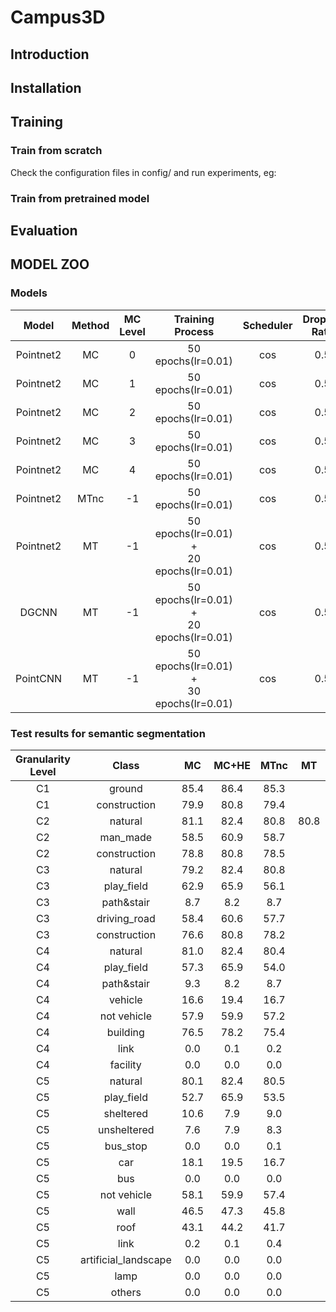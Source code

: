 # Campus3D
## Introduction
## Installation
## Training
### Train from scratch

  Check the configuration files in config/ and run experiments, eg:
### Train from pretrained model
## Evaluation
## MODEL ZOO
### Models
|Model|Method|MC Level|Training Process|Scheduler|Dropout<br>Rate|Download<br>Link|
:-:|:-:|:-:|:-:|:-:|:-:|:-:
|Pointnet2|MC|0|50 epochs(lr=0.01)|cos|0.5|[MC0]()|
|Pointnet2|MC|1|50 epochs(lr=0.01)|cos|0.5|[MC1]()|
|Pointnet2|MC|2|50 epochs(lr=0.01)|cos|0.5|[MC2]()|
|Pointnet2|MC|3|50 epochs(lr=0.01)|cos|0.5|[MC3]()|
|Pointnet2|MC|4|50 epochs(lr=0.01)|cos|0.5|[MC4]()|
|Pointnet2|MTnc|-1|50 epochs(lr=0.01)|cos|0.5|[pointnet2_MTnc]()|
|Pointnet2|MT|-1|50 epochs(lr=0.01) +<br>20 epochs(lr=0.01)|cos|0.5|[pointnet2_MT]()|
|DGCNN|MT|-1|50 epochs(lr=0.01) +<br>20 epochs(lr=0.01)|cos|0.5|[dgcnn_MT]()|
|PointCNN|MT|-1|50 epochs(lr=0.01) +<br>30 epochs(lr=0.01)|cos|0.5|[pointcnn_MT]()|
### Test results for semantic segmentation 
|Granularity Level|Class|MC|MC+HE|MTnc|MT|MT+HE|
:-:|:-:|:-:|:-:|:-:|:-:|:-:
|C1|ground|85.4|86.4|85.3|||
|C1|construction|79.9|80.8|79.4|||
|C2|natural|81.1|82.4|80.8|80.8||
|C2|man_made|58.5|60.9|58.7|||
|C2|construction|78.8|80.8|78.5|||
|C3|natural|79.2|82.4|80.8|||
|C3|play_field|62.9|65.9|56.1|||
|C3|path&stair|8.7|8.2|8.7|||
|C3|driving_road|58.4|60.6|57.7|||
|C3|construction|76.6|80.8|78.2|||
|C4|natural|81.0|82.4|80.4|||
|C4|play_field|57.3|65.9|54.0|||
|C4|path&stair|9.3|8.2|8.7|||
|C4|vehicle|16.6|19.4|16.7|||
|C4|not vehicle|57.9|59.9|57.2|||
|C4|building|76.5|78.2|75.4|||
|C4|link|0.0|0.1|0.2|||
|C4|facility|0.0|0.0|0.0|||
|C5|natural|80.1|82.4|80.5|||
|C5|play_field|52.7|65.9|53.5|||
|C5|sheltered|10.6|7.9|9.0|||
|C5|unsheltered|7.6|7.9|8.3|||
|C5|bus_stop|0.0|0.0|0.1|||
|C5|car|18.1|19.5|16.7|||
|C5|bus|0.0|0.0|0.0|||
|C5|not vehicle|58.1|59.9|57.4|||
|C5|wall|46.5|47.3|45.8|||
|C5|roof|43.1|44.2|41.7|||
|C5|link|0.2|0.1|0.4|||
|C5|artificial_landscape|0.0|0.0|0.0|||
|C5|lamp|0.0|0.0|0.0|||
|C5|others|0.0|0.0|0.0|||
